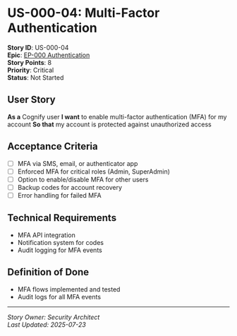 # US-000-04: Multi-Factor Authentication

**Story ID**: US-000-04  
**Epic**: [EP-000 Authentication](../epics/EP-000-Authentication.md)  
**Story Points**: 8  
**Priority**: Critical  
**Status**: Not Started  

## User Story
**As a** Cognify user
**I want** to enable multi-factor authentication (MFA) for my account
**So that** my account is protected against unauthorized access

## Acceptance Criteria
- [ ] MFA via SMS, email, or authenticator app
- [ ] Enforced MFA for critical roles (Admin, SuperAdmin)
- [ ] Option to enable/disable MFA for other users
- [ ] Backup codes for account recovery
- [ ] Error handling for failed MFA

## Technical Requirements
- MFA API integration
- Notification system for codes
- Audit logging for MFA events

## Definition of Done
- MFA flows implemented and tested
- Audit logs for all MFA events

---
*Story Owner: Security Architect*  
*Last Updated: 2025-07-23*
